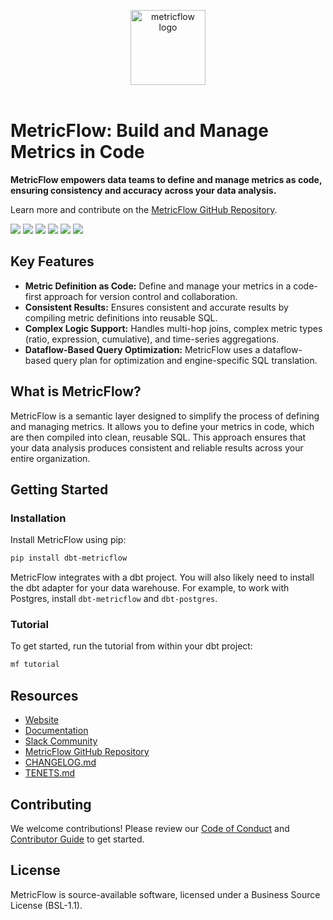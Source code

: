 <p align="center">
  <a target="_blank" href="https://transform.co/metricflow">
    <picture>
      <img  alt="metricflow logo" src="https://github.com/dbt-labs/metricflow/raw/main/assets/MetricFlow_logo.png" width="auto" height="120">
    </picture>
  </a>
  <br /><br />
</p>

# MetricFlow: Build and Manage Metrics in Code

**MetricFlow empowers data teams to define and manage metrics as code, ensuring consistency and accuracy across your data analysis.**

Learn more and contribute on the [MetricFlow GitHub Repository](https://github.com/dbt-labs/metricflow).

[<img src="https://img.shields.io/twitter/follow/dbt_labs?labelColor=image.png&color=163B36&logo=twitter&style=flat">](https://twitter.com/dbt_labs)
[<img src="https://img.shields.io/badge/Slack-join-163B36">](https://www.getdbt.com/community/)
[<img src="https://img.shields.io/github/stars/dbt-labs/metricflow?labelColor=image.png&color=163B36&logo=github">](https://github.com/dbt-labs/metricflow)
[<img src="https://img.shields.io/pypi/l/metricflow?color=163B36&logo=AGPL-3.0">](https://github.com/dbt-labs/metricflow/blob/master/LICENSE)
[<img src="https://img.shields.io/pypi/v/metricflow?labelColor=&color=163B36">](https://pypi.org/project/metricflow/)
[<img src="https://img.shields.io/pypi/pyversions/metricflow?labelColor=&color=163B36">](https://pypi.org/project/metricflow/)

## Key Features

*   **Metric Definition as Code:** Define and manage your metrics in a code-first approach for version control and collaboration.
*   **Consistent Results:** Ensures consistent and accurate results by compiling metric definitions into reusable SQL.
*   **Complex Logic Support:** Handles multi-hop joins, complex metric types (ratio, expression, cumulative), and time-series aggregations.
*   **Dataflow-Based Query Optimization:** MetricFlow uses a dataflow-based query plan for optimization and engine-specific SQL translation.

## What is MetricFlow?

MetricFlow is a semantic layer designed to simplify the process of defining and managing metrics. It allows you to define your metrics in code, which are then compiled into clean, reusable SQL. This approach ensures that your data analysis produces consistent and reliable results across your entire organization.

## Getting Started

### Installation

Install MetricFlow using pip:

```bash
pip install dbt-metricflow
```

MetricFlow integrates with a dbt project. You will also likely need to install the dbt adapter for your data warehouse. For example, to work with Postgres, install `dbt-metricflow` and `dbt-postgres`.

### Tutorial

To get started, run the tutorial from within your dbt project:

```bash
mf tutorial
```

## Resources

*   [Website](https://transform.co/metricflow)
*   [Documentation](https://docs.getdbt.com/docs/build/build-metrics-intro)
*   [Slack Community](https://www.getdbt.com/community/)
*   [MetricFlow GitHub Repository](https://github.com/dbt-labs/metricflow)
*   [CHANGELOG.md](https://github.com/dbt-labs/metricflow/blob/main/CHANGELOG.md)
*   [TENETS.md](https://github.com/dbt-labs/metricflow/blob/main/TENETS.md)

## Contributing

We welcome contributions! Please review our [Code of Conduct](https://docs.getdbt.com/community/resources/code-of-conduct) and [Contributor Guide](https://github.com/dbt-labs/metricflow/blob/main/CONTRIBUTING.md) to get started.

## License

MetricFlow is source-available software, licensed under a Business Source License (BSL-1.1).